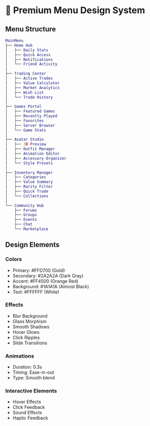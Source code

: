 # 🎨 Premium Menu Design System

## Menu Structure
```lua
MainMenu
├── Home Hub
│   ├── Daily Stats
│   ├── Quick Access
│   ├── Notifications
│   └── Friend Activity
│
├── Trading Center
│   ├── Active Trades
│   ├── Value Calculator
│   ├── Market Analytics
│   ├── Wish List
│   └── Trade History
│
├── Games Portal
│   ├── Featured Games
│   ├── Recently Played
│   ├── Favorites
│   ├── Server Browser
│   └── Game Stats
│
├── Avatar Studio
│   ├── 3D Preview
│   ├── Outfit Manager
│   ├── Animation Editor
│   ├── Accessory Organizer
│   └── Style Presets
│
├── Inventory Manager
│   ├── Categories
│   ├── Value Summary
│   ├── Rarity Filter
│   ├── Quick Trade
│   └── Collections
│
└── Community Hub
    ├── Forums
    ├── Groups
    ├── Events
    ├── Chat
    └── Marketplace
```

## Design Elements

### Colors
- Primary: #FFD700 (Gold)
- Secondary: #2A2A2A (Dark Gray)
- Accent: #FF4500 (Orange Red)
- Background: #1A1A1A (Almost Black)
- Text: #FFFFFF (White)

### Effects
- Blur Background
- Glass Morphism
- Smooth Shadows
- Hover Glows
- Click Ripples
- Slide Transitions

### Animations
- Duration: 0.3s
- Timing: Ease-in-out
- Type: Smooth blend

### Interactive Elements
- Hover Effects
- Click Feedback
- Sound Effects
- Haptic Feedback
